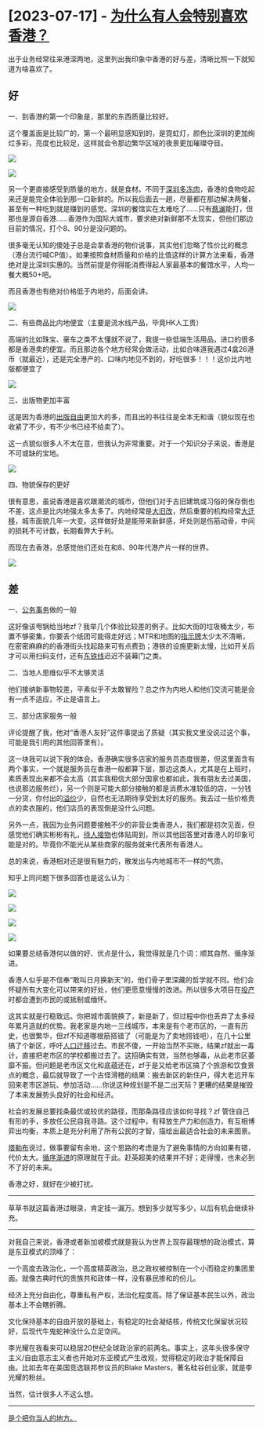 # [2023-07-17] - [为什么有人会特别喜欢香港？](https://github.com/jaydong2016/gitblog/issues/39)


出于业务经常往来港深两地，这里列出我印象中香港的好与差，清晰比照一下就知道为啥喜欢了。

## 好

一、到香港的第一个印象是，那里的东西质量比较好。

这个覆盖面是比较广的，第一个最明显感知到的，是霓虹灯，颜色比深圳的更加绚烂多彩，亮度也比较足，这样就会令那边繁华区域的夜景更加璀璨夺目。

![](https://s2.loli.net/2023/07/17/pm1lHIXV7tkOUyJ.png)

![](https://s2.loli.net/2023/07/17/wl2oQ9nutWKMs6D.png)

另一个更直接感受到质量的地方，就是食材。不同于[深圳多冻肉](https://www.zhihu.com/search?q=%E6%B7%B1%E5%9C%B3%E5%A4%9A%E5%86%BB%E8%82%89&search_source=Entity&hybrid_search_source=Entity&hybrid_search_extra=%7B%22sourceType%22%3A%22answer%22%2C%22sourceId%22%3A3032802448%7D)，香港的食物吃起来还是能完全体验到那一口新鲜的。所以我后面去一趟，尽量都在那边解决两餐，甚至有一种吃到就是赚到的感觉。深圳的餐馆实在太难吃了……只有[蔡澜](https://www.zhihu.com/search?q=%E8%94%A1%E6%BE%9C&search_source=Entity&hybrid_search_source=Entity&hybrid_search_extra=%7B%22sourceType%22%3A%22answer%22%2C%22sourceId%22%3A3032802448%7D)能打，但那也是源自香港……香港作为国际大城市，要求绝对新鲜那不太现实，但他们那边目前的情况，打个8、90分是没问题的。

很多毫无认知的傻娃子总是会拿香港的物价说事，其实他们忽略了性价比的概念（港台流行喊CP值）。如果按照食材质量和价格的比值这样的计算方法来看，香港绝对是比深圳实惠的。当然前提是你得能消费得起人家最基本的餐馆水平，人均一餐大概50+吧。

而且香港也有绝对价格低于内地的，后面会讲。

![](https://s2.loli.net/2023/07/17/kN7hDJvxzLa4mts.png)

二、有些商品比内地便宜（主要是流水线产品，毕竟HK人工贵）

高端的比如珠宝、豪车之类不太懂就不说了，我提一些低端生活用品，进口的很多都是香港卖的便宜。而且那边各个地方经常会做活动，比如合味道我遇过4盒26港币（就最近），还是完全港产的、口味内地见不到的，好吃很多！！！这价比内地版都便宜了

![](https://s2.loli.net/2023/07/17/dnAyT97vZeMRYlF.png)

三、出版物更加丰富

这是因为香港的[出版自由](https://www.zhihu.com/search?q=%E5%87%BA%E7%89%88%E8%87%AA%E7%94%B1&search_source=Entity&hybrid_search_source=Entity&hybrid_search_extra=%7B%22sourceType%22%3A%22answer%22%2C%22sourceId%22%3A3032802448%7D)更加大的多，而且出的书往往是全本无和谐（貌似现在也收紧了不少，有不少书已经不给卖了）。

这一点貌似很多人不太在意，但我认为非常重要。对于一个知识分子来说，香港是不可或缺的宝地。

![](https://s2.loli.net/2023/07/17/ZewupG4BHgv7RAz.png)

四、物貌保存的更好

很有意思，虽说香港是喜欢跟潮流的城市，但他们对于古旧建筑或习俗的保存倒也不差，这点是比内地强太多太多了。内地经常是[大旧改](https://www.zhihu.com/search?q=%E5%A4%A7%E6%97%A7%E6%94%B9&search_source=Entity&hybrid_search_source=Entity&hybrid_search_extra=%7B%22sourceType%22%3A%22answer%22%2C%22sourceId%22%3A3032802448%7D)，然后重要的机构经常[大迁移](https://www.zhihu.com/search?q=%E5%A4%A7%E8%BF%81%E7%A7%BB&search_source=Entity&hybrid_search_source=Entity&hybrid_search_extra=%7B%22sourceType%22%3A%22answer%22%2C%22sourceId%22%3A3032802448%7D)，城市面貌几年一大变。这样做好处是能带来新鲜感，坏处则是伤筋动骨，中间的损耗不可计数，长期看弊大于利。

而现在去香港，总感觉他们还处在和8、90年代港产片一样的世界。

![](https://s2.loli.net/2023/07/17/O854Sr7hRGq1TLk.png)

## 差

一、[公务事务](https://www.zhihu.com/search?q=%E5%85%AC%E5%8A%A1%E4%BA%8B%E5%8A%A1&search_source=Entity&hybrid_search_source=Entity&hybrid_search_extra=%7B%22sourceType%22%3A%22answer%22%2C%22sourceId%22%3A3032802448%7D)做的一般

这好像该甩锅给当地zf？我举几个体验比较差的例子。比如大街的垃圾桶太少，布置不够密集，你要丢个纸团可能得走好远；MTR和地图的[指示牌](https://www.zhihu.com/search?q=%E6%8C%87%E7%A4%BA%E7%89%8C&search_source=Entity&hybrid_search_source=Entity&hybrid_search_extra=%7B%22sourceType%22%3A%22answer%22%2C%22sourceId%22%3A3032802448%7D)太少太不清晰，在密密麻麻的的香港街头找起路来可有点费劲；港铁的设施更新太慢，比如开关后才可以用扫码支付，还有[东铁线](https://www.zhihu.com/search?q=%E4%B8%9C%E9%93%81%E7%BA%BF&search_source=Entity&hybrid_search_source=Entity&hybrid_search_extra=%7B%22sourceType%22%3A%22answer%22%2C%22sourceId%22%3A3032802448%7D)迟迟不装幕门之类。

二、当地人思维似乎不太够灵活

他们接纳新事物较差，平素似乎不太敢冒险？总之作为内地人和他们交流可能是会有一点不适应，不止是语言上。

三、部分店家服务一般

评论提醒了我，他对“香港人友好”这件事提出了质疑（其实我文里没说过这个事，可能是我引用的其他回答里有）。

这一块我可以说下我的体会。香港确实很多店家的服务员态度很差，但这里面含有两个事实，一个就是服务员在香港一般都算下层，那边这类人，尤其是在上班时，素质表现出来都不会太高（其实我相信大部分国家也都如此，我有朋友去过美国，也说那边服务烂），另一个则是可能大部分接触的都是消费水准较低的店，一分钱一分货，你付出的[溢价](https://www.zhihu.com/search?q=%E6%BA%A2%E4%BB%B7&search_source=Entity&hybrid_search_source=Entity&hybrid_search_extra=%7B%22sourceType%22%3A%22answer%22%2C%22sourceId%22%3A3032802448%7D)少，自然也无法期待享受到太好的服务。我去过一些价格贵点的卖衣服的，他们店员的表现倒是没什么问题。

另外一点，我因为业务问题要接触不少的非营业类香港人，我们都是初次见面，但感觉他们确实彬彬有礼，[待人接物](https://www.zhihu.com/search?q=%E5%BE%85%E4%BA%BA%E6%8E%A5%E7%89%A9&search_source=Entity&hybrid_search_source=Entity&hybrid_search_extra=%7B%22sourceType%22%3A%22answer%22%2C%22sourceId%22%3A3032802448%7D)也体贴周到，所以其他回答里对香港人的印象可能是对的。毕竟你不能光从某些商家的服务就来代表所有香港人。

总的来说，香港相对还是很有魅力的，散发出与内地城市不一样的气质。

知乎上同问题下很多回答也是这么认为：

![](https://s2.loli.net/2023/07/17/vkRjT7KUd6es4Hg.png)

![](https://s2.loli.net/2023/07/17/7vAYFwgCV9EtaKr.png)

![](https://s2.loli.net/2023/07/17/zTjQxwqfZl1mFVD.png)

![](https://s2.loli.net/2023/07/17/GsVhkAaf7o2UPnp.png)

如果要总结香港何以做的好、优点是什么，我觉得就是几个词：顺其自然、循序渐进。

香港人似乎是不信奉“敢叫日月换新天”的，他们骨子里深藏的哲学就不同。他们会怀疑所有大变化可以带来的好处，他们更愿意慢慢的改进。所以很多大项目在[投产](https://www.zhihu.com/search?q=%E6%8A%95%E4%BA%A7&search_source=Entity&hybrid_search_source=Entity&hybrid_search_extra=%7B%22sourceType%22%3A%22answer%22%2C%22sourceId%22%3A3032802448%7D)时都会遭到市民的或抵制或缅怀。

这其实就是行稳致远。你把城市面貌换了，新是新了，但过程中你也丢弃了太多经年累月造就的优势。我老家是内地一三线城市，本来是有个老市区的，一直有历史，也很繁华，但zf不知道哪根筋搭错了（可能是为了卖地捞钱吧），在几十公里搞了个新区，呼吁[人口迁移](https://www.zhihu.com/search?q=%E4%BA%BA%E5%8F%A3%E8%BF%81%E7%A7%BB&search_source=Entity&hybrid_search_source=Entity&hybrid_search_extra=%7B%22sourceType%22%3A%22answer%22%2C%22sourceId%22%3A3032802448%7D)过去。市民不傻，一开始当然不买账，结果zf就出一毒计，直接把老市区的学校都搬过去了。这招确实有效，当然也够毒，从此老市区萎靡不振。但问题是老市区文化和底蕴还在，zf于是又给老市区搞了个旅游和饮食景点的概念，最后就导致了一个古怪滑稽的结果：搬去新区的新住户，得大老远开车回来老市区游玩、参加活动……你说这种规划是不是二出天际？更糟的结果是摧毁了本来发展势头良好的社会和经济。

社会的发展总要找条最优或较优的路径，而那条路径应该如何寻找？zf 管住自己有形的手，多放任公民自我寻路。这个过程中，有释放生产力和创造力，有互相博弈出均衡，本质上是充分利用了所有公民的才智，描绘出最适合社会的未来图景。

[塔勒布](https://www.zhihu.com/search?q=%E5%A1%94%E5%8B%92%E5%B8%83&search_source=Entity&hybrid_search_source=Entity&hybrid_search_extra=%7B%22sourceType%22%3A%22answer%22%2C%22sourceId%22%3A3032802448%7D)说过，做事要留有余地，这个思路的考虑是为了避免事情的方向如果有错，代价太大。[循序渐进](https://www.zhihu.com/search?q=%E5%BE%AA%E5%BA%8F%E6%B8%90%E8%BF%9B&search_source=Entity&hybrid_search_source=Entity&hybrid_search_extra=%7B%22sourceType%22%3A%22answer%22%2C%22sourceId%22%3A3032802448%7D)的原理就在于此。赶英超美的结果并不好；走得慢，也未必到不了好的未来。

香港之好，就好在少被打扰。

___

草草书就这篇香港过眼录，肯定挂一漏万。想到多少就写多少，以后有机会继续补充。


---

对我自己来说，香港或者新加坡模式就是我认为世界上现存最理想的政治模式，算是东亚模式的顶峰了：

一个高度去政治化，一个高度精英政治，总之政权被控制在一个小而稳定的集团里面。就像古典时代的贵族共和政体一样，没有暴民掺和的份儿。

经济上充分自由化，尊重私有产权，法治化程度高。除了保证基本民生以外，政治基本上不会瞎折腾。

文化保持基本的自由开放的基础上，有稳定的社会凝结核，传统文化保留状况较好，后现代牛鬼蛇神没什么立足空间。

李光耀在我看来可以稳居20世纪全球政治家的前两名。事实上，这年头很多保守主义/自由意志主义者也开始对东亚模式产生改观，觉得稳定的政治才能保障自由。比如去年在美国竞选联邦参议员的Blake Masters，著名硅谷创业家，就是李光耀的粉丝。

当然，估计很多人不这么想。

---

[是个把你当人的地方。](https://freezhihu.org/question/264082486/answer/646a05f60b08f0707e009f81)